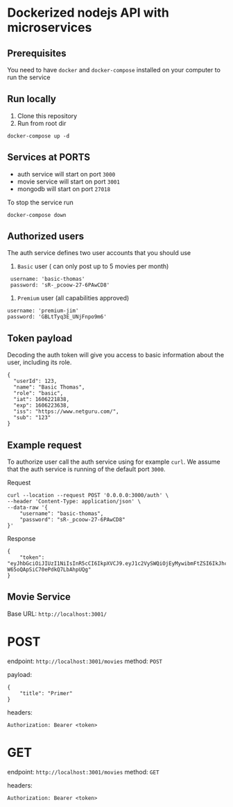 # Dockerized nodejs API with microservices


## Prerequisites

You need to have `docker` and `docker-compose` installed on your computer to run the service

## Run locally

1. Clone this repository
1. Run from root dir

```
docker-compose up -d
```

## Services at PORTS

- auth service will start on port `3000`
- movie service will start on port `3001`
- mongodb will start on port `27018`

To stop the service run

```
docker-compose down
```

## Authorized users

The auth service defines two user accounts that you should use

1. `Basic` user ( can only post up to 5 movies per month)

```
 username: 'basic-thomas'
 password: 'sR-_pcoow-27-6PAwCD8'
```

1. `Premium` user (all capabilities approved)

```
username: 'premium-jim'
password: 'GBLtTyq3E_UNjFnpo9m6'
```

## Token payload

Decoding the auth token will give you access to basic information about the
user, including its role.

```
{
  "userId": 123,
  "name": "Basic Thomas",
  "role": "basic",
  "iat": 1606221838,
  "exp": 1606223638,
  "iss": "https://www.netguru.com/",
  "sub": "123"
}
```

## Example request

To authorize user call the auth service using for example `curl`. We assume
that the auth service is running of the default port `3000`.

Request

```
curl --location --request POST '0.0.0.0:3000/auth' \
--header 'Content-Type: application/json' \
--data-raw '{
    "username": "basic-thomas",
    "password": "sR-_pcoow-27-6PAwCD8"
}'
```

Response

```
{
    "token": "eyJhbGciOiJIUzI1NiIsInR5cCI6IkpXVCJ9.eyJ1c2VySWQiOjEyMywibmFtZSI6IkJhc2ljIFRob21hcyIsInJvbGUiOiJiYXNpYyIsImlhdCI6MTYwNjIyMTgzOCwiZXhwIjoxNjA2MjIzNjM4LCJpc3MiOiJodHRwczovL3d3dy5uZXRndXJ1LmNvbS8iLCJzdWIiOiIxMjMifQ.KjZ3zZM1lZa1SB8U-W65oQApSiC70ePdkQ7LbAhpUQg"
}
```

## Movie Service

Base URL: `http://localhost:3001/`

# POST
endpoint:  `http://localhost:3001/movies`
method: `POST`

payload: 

```
{
	"title": "Primer"
}
```

headers:
```
Authorization: Bearer <token>
```

# GET
endpoint:  `http://localhost:3001/movies`
method: `GET`

headers:
```
Authorization: Bearer <token>
```







